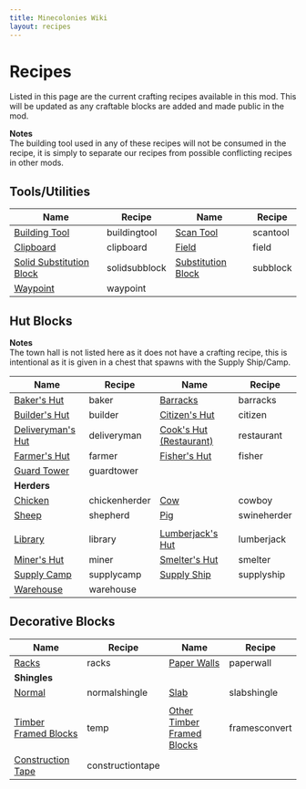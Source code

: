```yaml
---
title: Minecolonies Wiki
layout: recipes
---
```

# Recipes

Listed in this page are the current crafting recipes available in this mod. This will be updated as any craftable blocks are added and made public in the mod.

**Notes**  
The building tool used in any of these recipes will not be consumed in the recipe, it is simply to separate our recipes from possible conflicting recipes in other mods.

## Tools/Utilities

| Name                             | Recipe                         | Name                       | Recipe                    |
| -------------------------------- | ------------------------------ | -------------------------- | ------------------------- |
| [Building Tool](../items/buildingtool) | <recipe>buildingtool</recipe> | [Scan Tool](../items/scantool) | <recipe>scantool</recipe> |
| [Clipboard](../)        | <recipe>clipboard</recipe>     | [Field](../buildings/farm)    | <recipe>field</recipe>    |
| [Solid Substitution Block](../items/scantool) | <recipe>solidsubblock</recipe> | [Substitution Block](../items/scantool) | <recipe>subblock</recipe> |
| [Waypoint](../)         | <recipe>waypoint</recipe>      |                            |                           |

## Hut Blocks

**Notes**  
The town hall is not listed here as it does not have a crafting recipe, this is intentional as it is given in a chest that spawns with the Supply Ship/Camp.

| Name                                      | Recipe                         | Name                                     | Recipe                       |
| ----------------------------------------- | ------------------------------ | ---------------------------------------- | ---------------------------- |
| [Baker's Hut](../buildings/bakery) | <recipe>baker</recipe>         | [Barracks](../buildings/barracks)               | <recipe>barracks</recipe>    |
| [Builder's Hut](../buildings/builder) | <recipe>builder</recipe>    | [Citizen's Hut](../buildings/citizenhut)                    | <recipe>citizen</recipe>     |
| [Deliveryman's Hut](../buildings/deliveryman) | <recipe>deliveryman</recipe>   | [Cook's Hut (Restaurant)](../buildings/restaurant) | <recipe>restaurant</recipe>  |
| [Farmer's Hut](../buildings/farm)  | <recipe>farmer</recipe>        | [Fisher's Hut](../buildings/fisherman)       | <recipe>fisher</recipe>      |
| [Guard Tower](../buildings/guardtower)             | <recipe>guardtower</recipe>    |                                 |                              |
| **Herders**                               |                                |                                          |                              |
| [Chicken](../buildings/chickenherder) | <recipe>chickenherder</recipe> | [Cow](..//buildings/cowboy)     | <recipe>cowboy</recipe>      |
| [Sheep](../buildings/shepherd)     | <recipe>shepherd</recipe>      | [Pig](../buildings/swineherder)   | <recipe>swineherder</recipe> |
|                                           |                                |                                          |                              |
| [Library](../buildings/library)    | <recipe>library</recipe>       | [Lumberjack's Hut](../buildings/sawmill)  | <recipe>lumberjack</recipe>  |
| [Miner's Hut](../buildings/mine)      | <recipe>miner</recipe>         | [Smelter's Hut](../buildings/smeltery)        | <recipe>smelter</recipe>     |
| [Supply Camp](../items/supplycamp) | <recipe>supplycamp</recipe>    | [Supply Ship](../)                       | <recipe>supplyship</recipe>  |
| [Warehouse](../items/supplyship)   | <recipe>warehouse</recipe>     |                                          |                              |

## Decorative Blocks

| Name                         | Recipe                            | Name                               | Recipe                         |
| ---------------------------- | --------------------------------- | ---------------------------------- | ------------------------------ |
| [Racks](temp)                | <recipe>racks</recipe>            | [Paper Walls](temp)                | <recipe>paperwall</recipe>     |
| **Shingles**                 |                                   |                                    |                                |
| [Normal](temp)               | <recipe>normalshingle</recipe>    | [Slab](temp)                       | <recipe>slabshingle</recipe>   |
|                              |                                   |                                    |                                |
| [Timber Framed Blocks](temp) | <recipe>temp</recipe>             | [Other Timber Framed Blocks](temp) | <recipe>framesconvert</recipe> |
| [Construction Tape](temp)    | <recipe>constructiontape</recipe> |                                    |                                |

